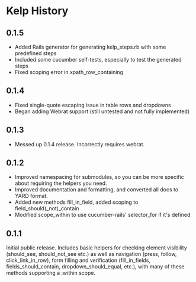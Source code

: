 Kelp History
============

0.1.5
-----

- Added Rails generator for generating kelp_steps.rb with some predefined steps
- Included some cucumber self-tests, especially to test the generated steps
- Fixed scoping error in xpath_row_containing


0.1.4
-----

- Fixed single-quote escaping issue in table rows and dropdowns
- Began adding Webrat support (still untested and not fully implemented)


0.1.3
-----

- Messed up 0.1.4 release. Incorrectly requires webrat.


0.1.2
-----

- Improved namespacing for submodules, so you can be more specific about
  requiring the helpers you need.
- Improved documentation and formatting, and converted all docs to YARD format.
- Added new methods fill_in_field, added scoping to field_should(_not)_contain
- Modified scope_within to use cucumber-rails' selector_for if it's defined


0.1.1
-----

Initial public release. Includes basic helpers for checking element visibility
(should_see, should_not_see etc.) as well as navigation (press, follow,
click_link_in_row), form filling and verification (fill_in_fields,
fields_should_contain, dropdown_should_equal, etc.), with many of these
methods supporting a :within scope.

